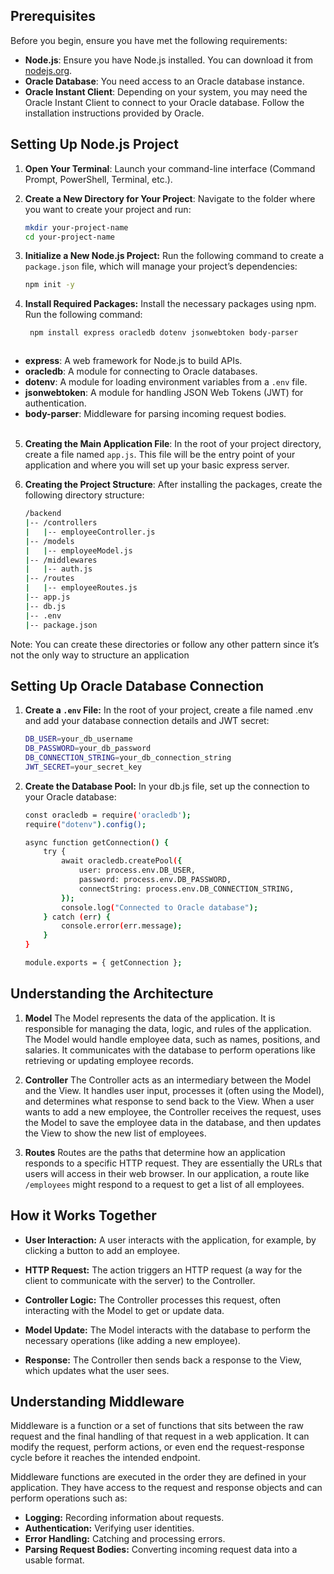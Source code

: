 ## Prerequisites
Before you begin, ensure you have met the following requirements:

- **Node.js**: Ensure you have Node.js installed. You can download it from [nodejs.org](https://nodejs.org/).
- **Oracle Database**: You need access to an Oracle database instance.
- **Oracle Instant Client**: Depending on your system, you may need the Oracle Instant Client to connect to your Oracle database. Follow the installation instructions provided by Oracle.


## Setting Up Node.js Project

1. **Open Your Terminal**: Launch your command-line interface (Command Prompt, PowerShell, Terminal, etc.).

2. **Create a New Directory for Your Project**: Navigate to the folder where you want to create your project and run:
   ```bash
   mkdir your-project-name
   cd your-project-name

3. **Initialize a New Node.js Project:** Run the following command to create a `package.json` file, which will manage your project’s dependencies:
    ```bash
    npm init -y

4. **Install Required Packages:** Install the necessary packages using npm. Run the following command:
   ```bash
    npm install express oracledb dotenv jsonwebtoken body-parser
   


  - **express**: A web framework for Node.js to build APIs.
  - **oracledb**: A module for connecting to Oracle databases.
  - **dotenv**: A module for loading environment variables from a `.env` file.
  - **jsonwebtoken**: A module for handling JSON Web Tokens (JWT) for authentication.
  - **body-parser**: Middleware for parsing incoming request bodies.<br><br>
  

5. **Creating the Main Application File**: In the root of your project directory, create a file named `app.js`. This file will be the entry point of your application and where you will set up your basic express server.

6. **Creating the Project Structure**: After installing the packages, create the following directory structure:

   ```bash
   /backend
   |-- /controllers
   |   |-- employeeController.js
   |-- /models
   |   |-- employeeModel.js
   |-- /middlewares
   |   |-- auth.js
   |-- /routes
   |   |-- employeeRoutes.js
   |-- app.js
   |-- db.js
   |-- .env
   |-- package.json


Note: You can create these directories or follow any other pattern since it’s not the only way to structure an application


  

## Setting Up Oracle Database Connection

1. **Create a `.env` File:** In the root of your project, create a file named .env and add your database connection details and JWT secret:
   ```bash
   DB_USER=your_db_username
   DB_PASSWORD=your_db_password
   DB_CONNECTION_STRING=your_db_connection_string
   JWT_SECRET=your_secret_key

2. **Create the Database Pool:** In your db.js file, set up the connection to your Oracle database:
   ```bash
   const oracledb = require('oracledb');
   require("dotenv").config();
   
   async function getConnection() {
       try {
           await oracledb.createPool({
               user: process.env.DB_USER,
               password: process.env.DB_PASSWORD,
               connectString: process.env.DB_CONNECTION_STRING,
           });
           console.log("Connected to Oracle database");
       } catch (err) {
           console.error(err.message);
       }
   }
   
   module.exports = { getConnection };


## Understanding the Architecture

1. **Model**
   The Model represents the data of the application. It is responsible for managing the data, logic, and rules of the application.
   The Model would handle employee data, such as names, positions, and salaries. It communicates with the database to perform operations like retrieving or updating employee records.

2. **Controller**
   The Controller acts as an intermediary between the Model and the View. It handles user input, processes it (often using the Model), and determines what response to send back to the View.
   When a user wants to add a new employee, the Controller receives the request, uses the Model to save the employee data in the database, and then updates the View to show the new list of employees.

3. **Routes**
   Routes are the paths that determine how an application responds to a specific HTTP request. They are essentially the URLs that users will access in their web browser.
   In our application, a route like `/employees` might respond to a request to get a list of all employees.


<h2>How it Works Together</h2> 

- **User Interaction:** A user interacts with the application, for example, by clicking a button to add an employee.

- **HTTP Request:** The action triggers an HTTP request (a way for the client to communicate with the server) to the Controller.

- **Controller Logic:** The Controller processes this request, often interacting with the Model to get or update data.

- **Model Update:** The Model interacts with the database to perform the necessary operations (like adding a new employee).

- **Response:** The Controller then sends back a response to the View, which updates what the user sees.


## Understanding Middleware

Middleware is a function or a set of functions that sits between the raw request and the final handling of that request in a web application. It can modify the request, perform actions, or even end the request-response cycle before it reaches the intended endpoint.

Middleware functions are executed in the order they are defined in your application. They have access to the request and response objects and can perform operations such as:

- **Logging:** Recording information about requests.
- **Authentication:** Verifying user identities.
- **Error Handling:** Catching and processing errors.
- **Parsing Request Bodies:** Converting incoming request data into a usable format.


















    

    
    
